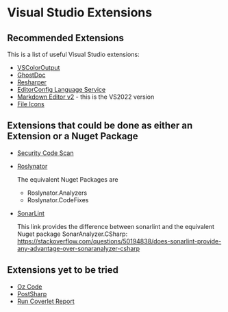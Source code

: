 # Visual Studio Extensions

## Recommended Extensions

This is a list of useful Visual Studio extensions:

 - [VSColorOutput](https://github.com/mike-ward/VSColorOutput)
 - [GhostDoc](https://submain.com/products/ghostdoc.aspx)
 - [Resharper](https://www.jetbrains.com/resharper/)
 - [EditorConfig Language Service](https://marketplace.visualstudio.com/items?itemName=MadsKristensen.EditorConfig)
 - [Markdown Editor v2](https://github.com/MadsKristensen/MarkdownEditor2022) - this is the VS2022 version
 - [File Icons](https://github.com/madskristensen/FileIcons)

## Extensions that could be done as either an Extension or a Nuget Package

 - [Security Code Scan](https://security-code-scan.github.io/)
 - [Roslynator](https://github.com/JosefPihrt/Roslynator)
 
   The equivalent Nuget Packages are
    - Roslynator.Analyzers
    - Roslynator.CodeFixes
 
 - [SonarLint](https://www.sonarlint.org/)

   This link provides the difference between sonarlint and the equivalent Nuget package SonarAnalyzer.CSharp: https://stackoverflow.com/questions/50194838/does-sonarlint-provide-any-advantage-over-sonaranalyzer-csharp

## Extensions yet to be tried

 - [Oz Code](https://oz-code.com/)
 - [PostSharp](https://www.postsharp.net)
 - [Run Coverlet Report](https://github.com/the-dext/RunCoverletReport)
